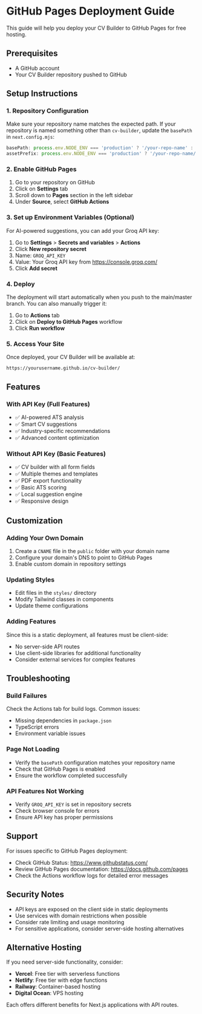 # GitHub Pages Deployment Guide

This guide will help you deploy your CV Builder to GitHub Pages for free hosting.

## Prerequisites

- A GitHub account
- Your CV Builder repository pushed to GitHub

## Setup Instructions

### 1. Repository Configuration

Make sure your repository name matches the expected path. If your repository is named something other than `cv-builder`, update the `basePath` in `next.config.mjs`:

```javascript
basePath: process.env.NODE_ENV === 'production' ? '/your-repo-name' : '',
assetPrefix: process.env.NODE_ENV === 'production' ? '/your-repo-name/' : '',
```

### 2. Enable GitHub Pages

1. Go to your repository on GitHub
2. Click on **Settings** tab
3. Scroll down to **Pages** section in the left sidebar
4. Under **Source**, select **GitHub Actions**

### 3. Set up Environment Variables (Optional)

For AI-powered suggestions, you can add your Groq API key:

1. Go to **Settings** > **Secrets and variables** > **Actions**
2. Click **New repository secret**
3. Name: `GROQ_API_KEY`
4. Value: Your Groq API key from https://console.groq.com/
5. Click **Add secret**

### 4. Deploy

The deployment will start automatically when you push to the main/master branch. You can also manually trigger it:

1. Go to **Actions** tab
2. Click on **Deploy to GitHub Pages** workflow
3. Click **Run workflow**

### 5. Access Your Site

Once deployed, your CV Builder will be available at:
```
https://yourusername.github.io/cv-builder/
```

## Features

### With API Key (Full Features)
- ✅ AI-powered ATS analysis
- ✅ Smart CV suggestions
- ✅ Industry-specific recommendations
- ✅ Advanced content optimization

### Without API Key (Basic Features)
- ✅ CV builder with all form fields
- ✅ Multiple themes and templates
- ✅ PDF export functionality
- ✅ Basic ATS scoring
- ✅ Local suggestion engine
- ✅ Responsive design

## Customization

### Adding Your Own Domain

1. Create a `CNAME` file in the `public` folder with your domain name
2. Configure your domain's DNS to point to GitHub Pages
3. Enable custom domain in repository settings

### Updating Styles

- Edit files in the `styles/` directory
- Modify Tailwind classes in components
- Update theme configurations

### Adding Features

Since this is a static deployment, all features must be client-side:
- No server-side API routes
- Use client-side libraries for additional functionality
- Consider external services for complex features

## Troubleshooting

### Build Failures

Check the Actions tab for build logs. Common issues:
- Missing dependencies in `package.json`
- TypeScript errors
- Environment variable issues

### Page Not Loading

- Verify the `basePath` configuration matches your repository name
- Check that GitHub Pages is enabled
- Ensure the workflow completed successfully

### API Features Not Working

- Verify `GROQ_API_KEY` is set in repository secrets
- Check browser console for errors
- Ensure API key has proper permissions

## Support

For issues specific to GitHub Pages deployment:
- Check GitHub Status: https://www.githubstatus.com/
- Review GitHub Pages documentation: https://docs.github.com/pages
- Check the Actions workflow logs for detailed error messages

## Security Notes

- API keys are exposed on the client side in static deployments
- Use services with domain restrictions when possible
- Consider rate limiting and usage monitoring
- For sensitive applications, consider server-side hosting alternatives

## Alternative Hosting

If you need server-side functionality, consider:
- **Vercel**: Free tier with serverless functions
- **Netlify**: Free tier with edge functions  
- **Railway**: Container-based hosting
- **Digital Ocean**: VPS hosting

Each offers different benefits for Next.js applications with API routes.
